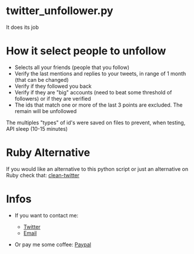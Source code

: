 # twitter_unfollower.py
It does its job

# How it select people to unfollow

* Selects all your friends (people that you follow)
* Verify the last mentions and replies to your tweets, in range of 1 month (that can be changed)
* Verify if they followed you back
* Verify if they are "big" accounts (need to beat some threshold of followers)
or if they are verified
* The ids that match one or more of the last 3 points are excluded. The remain will be unfollowed


The multiples "types" of id's were saved on files to prevent, when testing, API sleep (10-15 minutes)


# Ruby Alternative
If you would like an alternative to this python script or just an alternative on Ruby check that:
[clean-twitter](https://github.com/bellesamways/clean-twitter)


# Infos
* If you want to contact me:<br>
  * [Twitter](https://twitter.com/iN128pkt)<br>
  * [Email](mailto:tiagodeha@protonmail.com)

* Or pay me some coffee: [Paypal](https://www.paypal.me/tigaxmt)
